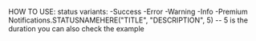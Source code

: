 HOW TO USE:
status variants:
-Success
-Error
-Warning
-Info
-Premium
Notifications.STATUSNAMEHERE("TITLE", "DESCRIPTION", 5) -- 5 is the duration
you can also check the example

